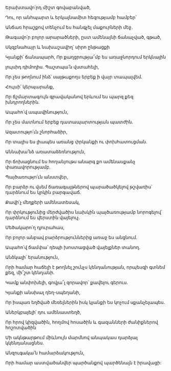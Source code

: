 Երախտավո՛րդ միշտ գովաբանված,


Դու, որ անհպարտ և երկայնամիտ հեզությամբ համբեր՝


Անճառ հրաշքով տենչում ես հանգչել մաքուրների մեջ.


Թագավո՛ր բոլոր արարածների, ըստ ամենայնի ճանաչված, գթած,


Սկզբնահայր և նախաշավիղ՝ սիրո ընթացքի


Կյանքի՛ ճանապարհ, Որ քաղցրությա՜մբ ես առաջնորդում երկնային


լույսիդ դիմողիս. Պաշտպա՛ն վստահելի,


Որ չես թողնում ինձ՝ սայթաքողս երբեք ի վայր տապալվեմ.


Հույսի՛ կերպարանք,


Որ ճշմարտագույն գրավականով երևում ես պարզ քեզ խնդրողներին.


Ապահո՛վ ապավինություն,


Որ չես մատնում երբեք դատապարտության պատժին.


Ազատությո՛ւն շնորհաձիր,


Որ տալիս ես լիապես առանց փրկանքի ու փոխհատուցման.


Աննախա՛նձ առատաձեռնություն,


Որ ճոխացնում ես հողանյութս անարգ քո ամենասքանչ փառավորությամբ.


Պայծառությո՛ւն անստվեր,


Որ բարձր ու վսեմ ճառագայթներով պարածածկելով թշվառիս՝ դարձնում ես կրկին բարգավաճ.


Քավի՛չ մեղքերի ամենատեսակ,


Որ փրկությունից մերժվածիս նախկին պայծառությամբ նորոգելով՝ դարձնում ես վերստին վայելուչ.


Մեծակարո՛ղ դյուրահաս,


Որ բոլոր անբավ բարձրություններից առաջ ես անցնում.


Ապահո՛վ ճամփա՝ դեպի խոստացված վայելքներ տանող.


Անձկալի՛ երանություն,


Որի համար հաճելի է թողնել շունչս կենդանության, որպեսզի գտնեմ քեզ, մի՜շտ կենդանի.


Կամք անփոխելի, գովյա՜լ զորավոր՝ քավելու գերուս.


Կյանքի անսխալ դեղ-սպեղանի,


Որ իսպառ եղծված մեռելներին իսկ կյանքի ես կոչում սքանչելապես.


Աներկբայելի՛ դու ամենաստեղծ,


Որ հրով կիզվածին, հողմով հոսածին և գազանների ժանիքներով հոշոտվածին


Մի ակնթարթում միևնույն մարմնով անպակաս դարձյալ կկենդանացնես.


Անզուգակա՛ն համարձակություն,


Որի համար աստվածանվեր պարծանքով պարծենալն է իրավացի: